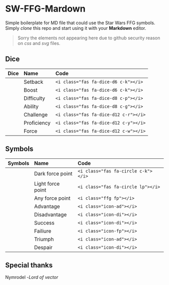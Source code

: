 <link rel="stylesheet" type="text/css" href="./icons/css/icons.min.css"/>

# SW-FFG-Mardown
Simple boilerplate for MD file that could use the Star Wars FFG symbols.   
Simply _clone_ this repo and start using it with your __Markdown__ editor.
> Sorry the elements not appearing here due to github security reason on _css_ and _svg_ files.

## Dice

| Dice | Name | Code |
|:----:|:-----|:---|
| <i class="fas fa-dice-d6 c-k"></i> | Setback | `<i class="fas fa-dice-d6 c-k"></i>` |
| <i class="fas fa-dice-d6 c-b"></i> | Boost | `<i class="fas fa-dice-d6 c-k"></i>` |
| <i class="fas fa-dice-d8 c-p"></i> | Difficulty | `<i class="fas fa-dice-d8 c-p"></i>` |
| <i class="fas fa-dice-d8 c-g"></i> | Ability | `<i class="fas fa-dice-d8 c-g"></i>` |
| <i class="fas fa-dice-d12 c-r"></i> | Challenge | `<i class="fas fa-dice-d12 c-r"></i>` |
| <i class="fas fa-dice-d12 c-y"></i> | Proficiency | `<i class="fas fa-dice-d12 c-y"></i>` |
| <i class="fas fa-dice-d12 c-w"></i> | Force | `<i class="fas fa-dice-d12 c-w"></i>` |


## Symbols

| Symbols | Name | Code |
|:----:|:-----|:---|
| <i class="fas fa-circle c-k"></i> | Dark force point | `<i class="fas fa-circle c-k"></i>` |
| <i class="fas fa-circle lp"></i> | Light force point | `<i class="fas fa-circle lp"></i>` |
| <i class="ffg fp"></i> | Any force point | `<i class="ffg fp"></i>` |
| <i class="icon-ad"></i> | Advantage | `<i class="icon-ad"></i>` |
| <i class="icon-di"></i> | Disadvantage | `<i class="icon-di"></i>` |
| <i class="icon-su"></i> | Success | `<i class="icon-di"></i>` |
| <i class="icon-fa"></i> | Failiure | `<i class="icon-fp"></i>` |
| <i class="icon-tr"></i> | Triumph | `<i class="icon-ad"></i>` |
| <i class="icon-de"></i> | Despair | `<i class="icon-di"></i>` |

## Special thanks
Nymrodel -_Lord of vector_
